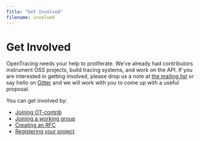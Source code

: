 ```yaml
---
Title: "Get Involved"
filename: involved
---
```


# Get Involved

OpenTracing needs your help to proliferate. We’ve already had contributors instrument OSS projects, build tracing systems, and work on the API. If you are interested in getting involved, please drop us a note at [the mailing list](https://groups.google.com/forum/#!forum/opentracing) or say hello on [Gitter](https://gitter.im/opentracing/public) and we will work with you to come up with a useful proposal.

You can get involved by:

- [Joining OT-contrib](./contrib)
- [Joining a working group](./working-group)
- [Creating an RFC](./rfc)
- [Registering your project](./register)
